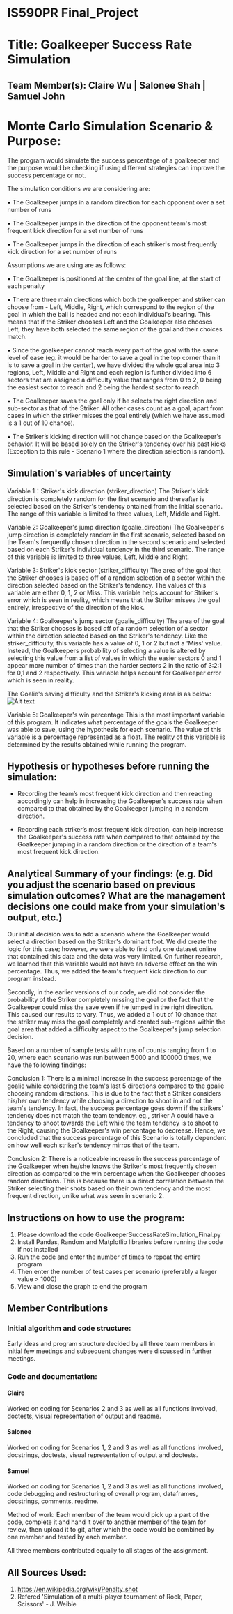 # IS590PR Final_Project

# Title: Goalkeeper Success Rate Simulation

## Team Member(s): Claire Wu | Salonee Shah | Samuel John

# Monte Carlo Simulation Scenario & Purpose:
The program would simulate the success percentage of a goalkeeper and the purpose would be checking if using different strategies can improve the success percentage or not.  

The simulation conditions we are considering are: 

• The Goalkeeper jumps in a random direction for each opponent over a set number of runs 

•	The Goalkeeper jumps in the direction of the opponent team's most frequent kick direction for a set number of runs

•	The Goalkeeper jumps in the direction of each striker's most frequently kick direction for a set number of runs

Assumptions we are using are as follows:

•	The Goalkeeper is positioned at the center of the goal line, at the start of each penalty

•	There are three main directions which both the goalkeeper and striker can choose from - Left, Middle, Right, which correspond to the region of the goal in which the ball is headed and not each individual's bearing. 
This means that if the Striker chooses Left and the Goalkeeper also chooses Left, they have both selected the same region of the goal and their choices match.

•	Since the goalkeeper cannot reach every part of the goal with the same level of ease (eg. it would be harder to save a goal in the top corner than it is to save a goal in the center), we have divided the whole goal area into 3 regions, Left, Middle and Right and each region is further divided into 6 sectors that are assigned a difficulty value that ranges from 0 to 2, 0 being the easiest sector to reach and 2 being the hardest sector to reach

• The Goalkeeper saves the goal only if he selects the right direction and sub-sector as that of the Striker. All other cases count as a goal, apart from cases in which the striker misses the goal entirely (which we have assumed is a 1 out of 10 chance).

•	The Striker’s kicking direction will not change based on the Goalkeeper's behavior. It will be based solely on the Striker's tendency over his past kicks (Exception to this rule - Scenario 1 where the direction selection is random).

## Simulation's variables of uncertainty
Variable 1：Striker's kick direction (striker_direction)
The Striker's kick direction is completely random for the first scenario and thereafter is selected based on the Striker's tendency ontained from the initial scenario. 
The range of this variable is limited to three values, Left, Middle and Right.

Variable 2: Goalkeeper's jump direction (goalie_direction)
The Goalkeeper's jump direction is completely random in the first scenario, selected based on the Team's frequently chosen direction in the second scenario and selected based on each Striker's individual tendency in the third scenario. 
The range of this variable is limited to three values, Left, Middle and Right.  

Variable 3: Striker's kick sector (striker_difficulty)
The area of the goal that the Striker chooses is based off of a random selection of a sector within the direction selected based on the Striker's tendency. 
The values of this variable are either 0, 1, 2 or Miss. 
This variable helps account for Striker's error which is seen in reality, which means that the Striker misses the goal entirely, irrespective of the direction of the kick.

Variable 4: Goalkeeper's jump sector (goalie_difficulty)
The area of the goal that the Striker chooses is based off of a random selection of a sector within the direction selected based on the Striker's tendency. 
Like the striker_difficulty, this variable has a value of 0, 1 or 2 but not a 'Miss' value. Instead, the Goalkeepers probability of selecting a value is altered by selecting this value from a list of values in which the easier sectors 0 and 1 appear more number of times than the harder sectors 2 in the ratio of 3:2:1 for 0,1 and 2 respectively. 
This variable helps account for Goalkeeper error which is seen in reality.

The Goalie's saving difficulty and the Striker's kicking area is as below: 
![Alt text](http://funkyimg.com/i/2Pcoj.png)

Variable 5: Goalkeeper's win percentage
This is the most important variable of this program. It indicates what percentage of the goals the Goalkeeper was able to save, using the hypothesis for each scenario. 
The value of this variable is a percentage represented as a float. 
The reality of this variable is determined by the results obtained while running the program.

## Hypothesis or hypotheses before running the simulation:
- Recording the team’s most frequent kick direction and then reacting accordingly can help in increasing the Goalkeeper's success rate when compared to that obtained by the Goalkeeper jumping in a random direction.

- Recording each striker’s most frequent kick direction, can help increase the Goalkeeper's success rate when compared to that obtained by the Goalkeeper jumping in a random direction or the direction of a team's most frequent kick direction.

## Analytical Summary of your findings: (e.g. Did you adjust the scenario based on previous simulation outcomes?  What are the management decisions one could make from your simulation's output, etc.)
Our initial decision was to add a scenario where the Goalkeeper would select a direction based on the Striker's dominant foot.
We did create the logic for this case; however, we were able to find only one dataset online that contained this data and the data was very limited. On further research, we learned that this variable would not have an adverse effect on the win percentage. Thus, we added the team's frequent kick direction to our program instead. 

Secondly, in the earlier versions of our code, we did not consider the probability of the Striker completely missing the goal or the fact that the Goalkeeper could miss the save even if he jumped in the right direction. This caused our results to vary. Thus, we added a 1 out of 10 chance that the striker may miss the goal completely and created sub-regions within the goal area that added a difficulty aspect to the Goalkeeper's jump selection decision.
 
Based on a number of sample tests with runs of counts ranging from 1 to 20, where each scenario was run between 5000 and 100000 times, we have the following findings:

Conclusion 1: 
There is a minimal increase in the success percentage of the goalie while considering the team's last 5 directions compared to the goalie choosing random directions. This is due to the fact that a Striker considers his/her own tendency while choosing a direction to shoot in and not the team's tendency. In fact, the success percentage goes down if the strikers' tendency does not match the team tendency. 
eg., striker A could have a tendency to shoot towards the Left while the team tendency is to shoot to the Right, causing the Goalkeeper's win percentage to decrease. 
Hence, we concluded that the success percentage of this Scenario is totally dependent on how well each striker's tendency mirros that of the team.

Conclusion 2:
There is a noticeable increase in the success percentage of the Goalkeeper when he/she knows the Striker's most frequently chosen direction as compared to the win percentage when the Goalkeeper chooses random directions. This is because there is a direct correlation between the Striker selecting their shots based on their own tendency and the most frequent direction, unlike what was seen in scenario 2.

## Instructions on how to use the program:
1. Please download the code GoalkeeperSuccessRateSimulation_Final.py
2. Install Pandas, Random and Matplotlib libraries before running the code if not installed
3. Run the code and enter the number of times to repeat the entire program
4. Then enter the number of test cases per scenario (preferably a larger value > 1000)
5. View and close the graph to end the program

## Member Contributions
### Initial algorithm and code structure:
Early ideas and program structure decided by all three team members in initial few meetings and subsequent changes were discussed in further meetings.

### Code and documentation:
#### Claire
Worked on coding for Scenarios 2 and 3 as well as all functions involved, doctests, visual representation of output and readme. 
#### Salonee
Worked on coding for Scenarios 1, 2 and 3 as well as all functions involved, docstrings, doctests, visual representation of output and doctests.
#### Samuel
Worked on coding for Scenarios 1, 2 and 3 as well as all functions involved, code debugging and restructuring of overall program, dataframes, docstrings, comments, readme.

Method of work:
Each member of the team would pick up a part of the code, complete it and hand it over to another member of the team for review, then upload it to git, after which the code would be combined by one member and tested by each member.

All three members contributed equally to all stages of the assignment.

## All Sources Used:
1. https://en.wikipedia.org/wiki/Penalty_shot
2. Refered 'Simulation of a multi-player tournament of Rock, Paper, Scissors' - J. Weible
